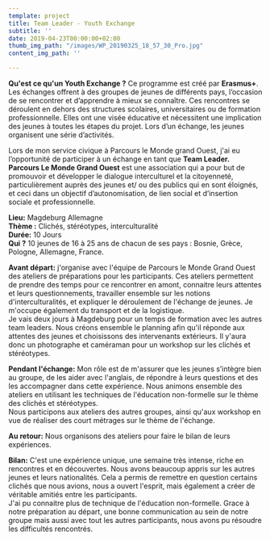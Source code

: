 ```yaml
---
template: project
title: Team Leader - Youth Exchange
subtitle: ''
date: 2019-04-23T00:00:00+02:00
thumb_img_path: "/images/WP_20190325_18_57_30_Pro.jpg"
content_img_path: ''

---
```

**Qu'est ce qu'un Youth Exchange ?** Ce programme est créé par **Erasmus+**. Les échanges offrent à des groupes de jeunes de différents pays, l’occasion de se rencontrer et d’apprendre à mieux se connaître. Ces rencontres se déroulent en dehors des structures scolaires, universitaires ou de formation professionnelle. Elles ont une visée éducative et nécessitent une implication des jeunes à toutes les étapes du projet. Lors d’un échange, les jeunes organisent une série d’activités.  
  
Lors de mon service civique à Parcours le Monde grand Ouest, j'ai eu l’opportunité de participer à un échange en tant que **Team Leader.**   
**Parcours Le Monde Grand Ouest**  est une association qui a pour but de promouvoir et développer le dialogue interculturel et la citoyenneté, particulièrement auprès des jeunes et/ ou des publics qui en sont éloignés, et ceci dans un objectif d’autonomisation, de lien social et d’insertion sociale et professionnelle.

**Lieu:** Magdeburg Allemagne  
**Thème :** Clichés, stéréotypes, interculturalité  
**Durée:** 10 Jours  
**Qui ?** 10 jeunes de 16 à 25 ans de chacun de ses pays : Bosnie, Grèce, Pologne, Allemagne, France.

**Avant départ:** j'organise avec l'équipe de Parcours le Monde Grand Ouest des ateliers de préparations pour les participants. Ces ateliers permettent de prendre des temps pour ce rencontrer en amont, connaitre leurs attentes et leurs questionnements, travailler ensemble sur les notions d'interculturalités, et expliquer le déroulement de l'échange de jeunes. Je m'occupe également du transport et de la logistique.  
Je vais deux jours à Magdeburg pour un temps de formation avec les autres team leaders. Nous créons ensemble le planning afin qu'il réponde aux attentes des jeunes et choisissons des intervenants extérieurs. Il y'aura donc un photographe et caméraman pour un workshop sur les clichés et stéréotypes.   
  
**Pendant l'échange:** Mon rôle est de m'assurer que les jeunes s’intègre bien au groupe, de les aider avec l'anglais, de répondre à leurs questions et des les accompagner dans cette expérience. Nous animons ensemble des ateliers en utilisant les techniques de l'éducation non-formelle sur le thème des clichés et stéréotypes.   
Nous participons aux ateliers des autres groupes, ainsi qu'aux workshop en vue de réaliser des court métrages sur le thème de l'échange.   
  
**Au retour:** Nous organisons des ateliers pour faire le bilan de leurs expériences.   
  
**Bilan:** C'est une expérience unique, une semaine très intense, riche en rencontres et en découvertes. Nous avons beaucoup appris sur les autres jeunes et leurs nationalités. Cela a permis de remettre en question certains clichés que nous avions, nous a ouvert l'esprit, mais également a créer de véritable amitiés entre les participants.   
J'ai pu connaitre plus de technique de l'éducation non-formelle. Grace à notre préparation au départ, une bonne communication au sein de notre groupe mais aussi avec tout les autres participants, nous avons pu résoudre les difficultés rencontrés. 